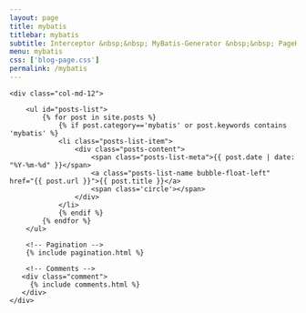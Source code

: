 ```yaml
---
layout: page
title: mybatis 
titlebar: mybatis
subtitle: Interceptor &nbsp;&nbsp; MyBatis-Generator &nbsp;&nbsp; PageHelper &nbsp;&nbsp; TK-mybatis  ...
menu: mybatis
css: ['blog-page.css']
permalink: /mybatis
---
```


<div class="row">

    <div class="col-md-12">

        <ul id="posts-list">
            {% for post in site.posts %}
                {% if post.category=='mybatis' or post.keywords contains 'mybatis' %}
                <li class="posts-list-item">
                    <div class="posts-content">
                        <span class="posts-list-meta">{{ post.date | date: "%Y-%m-%d" }}</span>
                        <a class="posts-list-name bubble-float-left" href="{{ post.url }}">{{ post.title }}</a>
                        <span class='circle'></span>
                    </div>
                </li>
                {% endif %}
            {% endfor %}
        </ul> 

        <!-- Pagination -->
        {% include pagination.html %}

        <!-- Comments -->
       <div class="comment">
         {% include comments.html %}
       </div>
    </div>

</div>
<script>
    $(document).ready(function(){

        // Enable bootstrap tooltip
        $("body").tooltip({ selector: '[data-toggle=tooltip]' });

    });
</script>